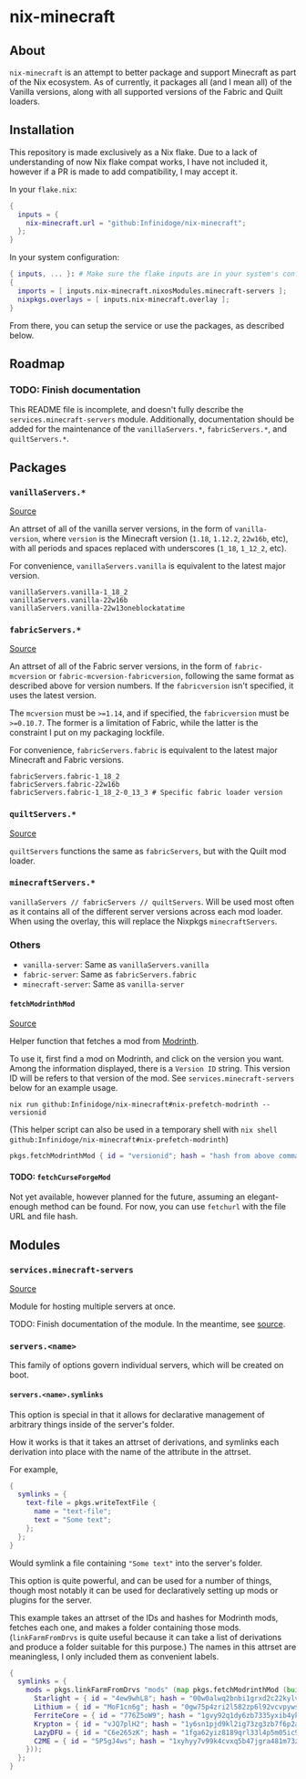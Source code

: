 # nix-minecraft

## About

`nix-minecraft` is an attempt to better package and support Minecraft as part of the Nix ecosystem. As of currently, it packages all (and I mean all) of the Vanilla versions, along with all supported versions of the Fabric and Quilt loaders.

## Installation

This repository is made exclusively as a Nix flake. Due to a lack of understanding of now Nix flake compat works, I have not included it, however if a PR is made to add compatibility, I may accept it.

In your `flake.nix`:
```nix
{
  inputs = {
    nix-minecraft.url = "github:Infinidoge/nix-minecraft";
  };
}
```

In your system configuration:
```nix
{ inputs, ... }: # Make sure the flake inputs are in your system's config
{
  imports = [ inputs.nix-minecraft.nixosModules.minecraft-servers ];
  nixpkgs.overlays = [ inputs.nix-minecraft.overlay ];
}
```

From there, you can setup the service or use the packages, as described below.

## Roadmap

### TODO: Finish documentation

This README file is incomplete, and doesn't fully describe the `services.minecraft-servers` module.
Additionally, documentation should be added for the maintenance of the `vanillaServers.*`, `fabricServers.*`, and `quiltServers.*`.

## Packages

### `vanillaServers.*`
[Source](./pkgs/minecraft-servers)

An attrset of all of the vanilla server versions, in the form of `vanilla-version`, where `version` is the Minecraft version (`1.18`, `1.12.2`, `22w16b`, etc), with all periods and spaces replaced with underscores (`1_18`, `1_12_2`, etc).

For convenience, `vanillaServers.vanilla` is equivalent to the latest major version.

```
vanillaServers.vanilla-1_18_2
vanillaServers.vanilla-22w16b
vanillaServers.vanilla-22w13oneblockatatime
```

### `fabricServers.*`
[Source](./pkgs/fabric-servers)

An attrset of all of the Fabric server versions, in the form of `fabric-mcversion` or `fabric-mcversion-fabricversion`, following the same format as described above for version numbers. If the `fabricversion` isn't specified, it uses the latest version.

The `mcversion` must be `>=1.14`, and if specified, the `fabricversion` must be `>=0.10.7`. The former is a limitation of Fabric, while the latter is the constraint I put on my packaging lockfile.

For convenience, `fabricServers.fabric` is equivalent to the latest major Minecraft and Fabric versions.

```
fabricServers.fabric-1_18_2
fabricServers.fabric-22w16b
fabricServers.fabric-1_18_2-0_13_3 # Specific fabric loader version
```

### `quiltServers.*`
[Source](./pkgs/quilt-servers)

`quiltServers` functions the same as `fabricServers`, but with the Quilt mod loader.

### `minecraftServers.*`

`vanillaServers // fabricServers // quiltServers`. Will be used most often as it contains all of the different server versions across each mod loader. When using the overlay, this will replace the Nixpkgs `minecraftServers`.

### Others

* `vanilla-server`: Same as `vanillaServers.vanilla`
* `fabric-server`: Same as `fabricServers.fabric`
* `minecraft-server`: Same as `vanilla-server`

#### `fetchModrinthMod`
[Source](./pkgs/helpers/fetchModrinthMod.nix)

Helper function that fetches a mod from [Modrinth](https://modrinth.com/).

To use it, first find a mod on Modrinth, and click on the version you want. Among the information displayed, there is a `Version ID` string. This version ID will be refers to that version of the mod. See `services.minecraft-servers` below for an example usage.

```shell
nix run github:Infinidoge/nix-minecraft#nix-prefetch-modrinth -- versionid
```

(This helper script can also be used in a temporary shell with `nix shell github:Infinidoge/nix-minecraft#nix-prefetch-modrinth`)

```nix
pkgs.fetchModrinthMod { id = "versionid"; hash = "hash from above command"; }
```

#### TODO: `fetchCurseForgeMod`

Not yet available, however planned for the future, assuming an elegant-enough method can be found. For now, you can use `fetchurl` with the file URL and file hash.

## Modules

### `services.minecraft-servers`
[Source](./modules/minecraft-servers.nix)

Module for hosting multiple servers at once.

TODO: Finish documentation of the module. In the meantime, see [source](./modules/minecraft-servers.nix).

### `servers.<name>`

This family of options govern individual servers, which will be created on boot.

#### `servers.<name>.symlinks`

This option is special in that it allows for declarative management of arbitrary things inside of the server's folder.

How it works is that it takes an attrset of derivations, and symlinks each derivation into place with the name of the attribute in the attrset.

For example,

```nix
{
  symlinks = {
    text-file = pkgs.writeTextFile {
      name = "text-file";
      text = "Some text";
    };
  };
}
```

Would symlink a file containing `"Some text"` into the server's folder.

This option is quite powerful, and can be used for a number of things, though most notably it can be used for declaratively setting up mods or plugins for the server.

This example takes an attrset of the IDs and hashes for Modrinth mods, fetches each one, and makes a folder containing those mods. (`linkFarmFromDrvs` is quite useful because it can take a list of derivations and produce a folder suitable for this purpose.) The names in this attrset are meaningless, I only included them as convenient labels.

```nix
{
  symlinks = {
    mods = pkgs.linkFarmFromDrvs "mods" (map pkgs.fetchModrinthMod (builtins.attrValues {
      Starlight = { id = "4ew9whL8"; hash = "00w0alwq2bnbi1grxd2c22kylv93841k8dh0d5501cl57j7p0hgb"; };
      Lithium = { id = "MoF1cn6g"; hash = "0gw75p4zri2l582zp6l92vcvpywsqafhzc5a61jcpgasjsp378v1"; };
      FerriteCore = { id = "776Z5oW9"; hash = "1gvy92q1dy6zb7335yxib4ykbqrdvfxwwb2a40vrn7gkkcafh6dh"; };
      Krypton = { id = "vJQ7plH2"; hash = "1y6sn1pjd9kl2ig73zg3zb7f6p2a36sa9f7gjzawrpnp0q6az4cf"; };
      LazyDFU = { id = "C6e265zK"; hash = "1fga62yiz8189qrl33l4p5m05ic90dda3y9bg7iji6z97p4js8mj"; };
      C2ME = { id = "5P5gJ4ws"; hash = "1xyhyy7v99k4cvxq5b47jgra481m73zx025ylps0kjlwx7b90jkh"; };
    }));
  };
}
```
